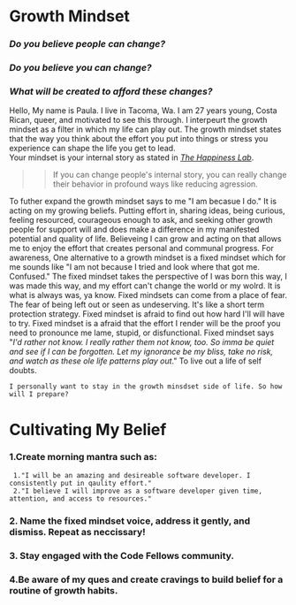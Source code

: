 # **Growth Mindset**

  ### *Do you believe people can change?*
  ### *Do you believe you can change?*
  ### *What will be created to afford these changes?*
  
  
  
  Hello, My name is Paula. I live in Tacoma, Wa. I am 27 years young, Costa Rican, queer, and motivated to see this through. I interpeurt the growth mindset as a filter in which my life can play out. The growth mindset states that the way you think about the effort you put into things or stress you experience can shape the life you get to lead. 
  <br>
  Your mindset is your internal story as stated in 
  *[The Happiness Lab](https://www.pushkin.fm)*.
  <br>
  >> If you can change people's internal story, you can really change their behavior in profound ways like reducing agression.
    
 To futher expand the growth mindset says to me "I am becasue I do." It is acting on my growing beliefs. Putting effort in, sharing ideas, being curious, feeling resourced, courageous enough to ask, and seeking other growth people for support will and does make a difference in my manifested potential and quality of life. Believeing I can grow and acting on that allows me to enjoy the effort that creates personal and communal progress.
 For awareness, One alternative to a growth mindset is a fixed mindset which for me sounds like "I am not because I tried and look where that got me. Confused." The fixed mindset takes the perspective of I was born this way, I was made this way, and my effort can't change the world or my wolrd. It is what is always was, ya know. Fixed mindsets can come from a place of fear. The fear of being left out or seen as undeserving. It's like a short term protection strategy. Fixed mindset is afraid to find out how hard I'll will have to try. Fixed mindset is a afraid that the effort I render will be the proof you need to pronounce me lame, stupid, or disfunctional. Fixed mindset says "*I'd rather not know. I really rather them not know, too. So imma be quiet and see if I can be forgotten. Let my ignorance be my bliss, take no risk, and watch as these ole life patterns play out*." To live out a life of self doubts. 
    
    
    I personally want to stay in the growth minsdset side of life. So how will I prepare? 
    
  # **Cultivating My Belief**
   ### 1.Create morning mantra such as:
     1."I will be an amazing and desireable software developer. I consistently put in qaulity effort." 
     2."I believe I will improve as a software developer given time, attention, and access to resources."
   ### 2. Name the fixed mindset voice, address it gently, and dismiss. Repeat as neccissary!
   ### 3. Stay engaged with the Code Fellows community.
   ### 4.Be aware of my ques and create cravings to build belief for a routine of growth habits.
     
  
  

